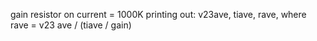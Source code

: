 gain resistor on current = 1000K
printing out:  v23ave, tiave, rave, where rave = v23 ave / (tiave / gain)

